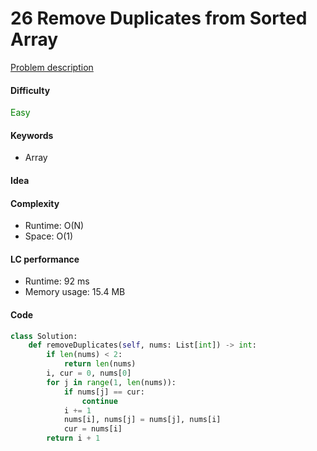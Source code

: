 26 Remove Duplicates from Sorted Array 
=======================
[Problem description](https://leetcode.com/problems/remove-duplicates-from-sorted-array/)

#### Difficulty
<span style="color:green">Easy</span>

#### Keywords
- Array

#### Idea


#### Complexity
- Runtime: O(N)
- Space: O(1)

#### LC performance
- Runtime: 92 ms
- Memory usage: 15.4 MB

#### Code
```python
class Solution:
    def removeDuplicates(self, nums: List[int]) -> int:
        if len(nums) < 2:
            return len(nums)
        i, cur = 0, nums[0]
        for j in range(1, len(nums)):
            if nums[j] == cur:
                continue
            i += 1
            nums[i], nums[j] = nums[j], nums[i]
            cur = nums[i]
        return i + 1
```